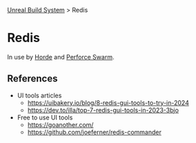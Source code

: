 [Unreal Build System](../README.md) > Redis

# Redis

In use by [Horde](../horde/) and [Perforce Swarm](../perforce/).

## References

- UI tools articles
  - https://uibakery.io/blog/8-redis-gui-tools-to-try-in-2024
  - https://dev.to/illa/top-7-redis-gui-tools-in-2023-3bjo
- Free to use UI tools
  - https://goanother.com/
  - https://github.com/joeferner/redis-commander

